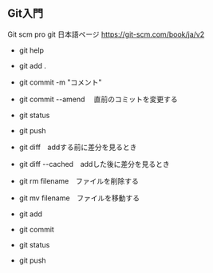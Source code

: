 ## Git入門

Git scm pro git 日本語ページ
https://git-scm.com/book/ja/v2

- git help
- git add .
- git commit -m "コメント"
- git commit --amend　 直前のコミットを変更する
- git status
- git push

- git diff　addする前に差分を見るとき
- git diff --cached　addした後に差分を見るとき

- git rm filename　ファイルを削除する
- git mv filename　ファイルを移動する
- git add
- git commit 
- git status
- git push
